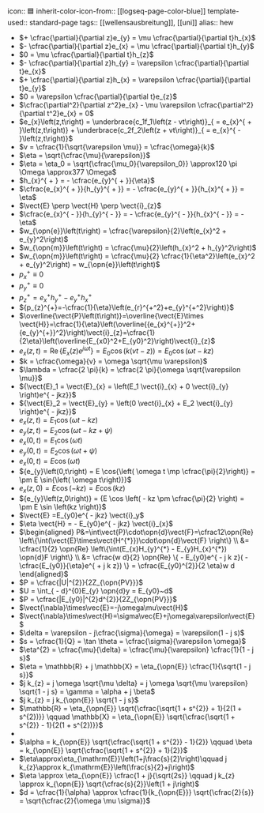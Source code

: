 icon:: 🟦
inherit-color-icon-from:: [[logseq-page-color-blue]] 
template-used:: standard-page
tags:: [[wellensausbreitung]], [[uni]]
alias:: hew

- $+ \cfrac{\partial}{\partial z}e_{y} = \mu \cfrac{\partial}{\partial t}h_{x}$
- $- \cfrac{\partial}{\partial z}e_{x} = \mu \cfrac{\partial}{\partial t}h_{y}$
- $0 = \mu \cfrac{\partial}{\partial t}h_{z}$
- $- \cfrac{\partial}{\partial z}h_{y} = \varepsilon \cfrac{\partial}{\partial t}e_{x}$
- $+ \cfrac{\partial}{\partial z}h_{x} = \varepsilon \cfrac{\partial}{\partial t}e_{y}$
- $0 = \varepsilon \cfrac{\partial}{\partial t}e_{z}$
- $\cfrac{\partial^2}{\partial z^2}e_{x} - \mu \varepsilon \cfrac{\partial^2}{\partial t^2}e_{x} = 0$
- $e_{x}\left(z,t\right) = \underbrace{c_1f_1\left(z - vt\right)}_{ = e_{x}^{ + }\left(z,t\right)} + \underbrace{c_2f_2\left(z + vt\right)}_{ = e_{x}^{ - }\left(z,t\right)}$
- $v = \cfrac{1}{\sqrt{\varepsilon \mu}} = \cfrac{\omega}{k}$
- $\eta = \sqrt{\cfrac{\mu}{\varepsilon}}$
- $\eta = \eta_0 = \sqrt{\cfrac{\mu_0}{\varepsilon_0}} \approx120 \pi \Omega \approx377 \Omega$
- $h_{x}^{ + } = - \cfrac{e_{y}^{ + }}{\eta}$
- $\cfrac{e_{x}^{ + }}{h_{y}^{ + }} = - \cfrac{e_{y}^{ + }}{h_{x}^{ + }} = \eta$
- $\vect{E} \perp \vect{H} \perp \vect{i}_{z}$
- $\cfrac{e_{x}^{ - }}{h_{y}^{ - }} = - \cfrac{e_{y}^{ - }}{h_{x}^{ - }} = - \eta$
- $w_{\opn{e}}\left(t\right) = \cfrac{\varepsilon}{2}\left(e_{x}^2 + e_{y}^2\right)$
- $w_{\opn{m}}\left(t\right) = \cfrac{\mu}{2}\left(h_{x}^2 + h_{y}^2\right)$
- $w_{\opn{m}}\left(t\right) = \cfrac{\mu}{2} \cfrac{1}{\eta^2}\left(e_{x}^2 + e_{y}^2\right) = w_{\opn{e}}\left(t\right)$
- ${p_{x}^{+}\equiv0}$
- ${p_{y}^{ + } \equiv 0}$
- ${p_{z}^{+}=e_{x}^{+}h_{y}^{+}}-{e_{y}^{+}h_{x}^{+}}$
- ${p_{z}^{+}=-\cfrac{1}{\eta}\left(e_{r}^{+^2}+e_{y}^{+^2}\right)}$
- $\overline{\vect{P}\left(t\right)}=\overline{\vect{E}\times \vect{H}}=\cfrac{1}{\eta}\left(\overline{{e_{x}^{+}}^2+{e_{y}^{+}}^2}\right)\vect{i}_{z}=\cfrac{1}{2\eta}\left(\overline{E_{x0}^2+E_{y0}^2}\right)\vect{i}_{z}$
- $e_{x}\left(z,t\right) = \operatorname{Re} \{E_{x}\left(z\right)e^{j \omega t} \} = E_0 \cos \left(k\left(vt - z\right) \right) = E_0 \cos \left( \omega t - kz \right)$
- $k = \cfrac{\omega}{v} = \omega \sqrt{\mu \varepsilon}$
- $\lambda = \cfrac{2 \pi}{k} = \cfrac{2 \pi}{\omega \sqrt{\varepsilon \mu}}$
- ${\vect{E}_1 = \vect{E}_{x} = \left(E_1 \vect{i}_{x} + 0 \vect{i}_{y} \right)e^{ - jkz}}$
- ${\vect{E}_2 = \vect{E}_{y} = \left(0 \vect{i}_{x} + E_2 \vect{i}_{y} \right)e^{ - jkz}}$
- ${e_{ x}\left(z,t\right) = E_1 \cos\left( ω t - kz \right)}$
- ${e_{y}\left(z,t\right) = E_2 \cos \left( \omega t - kz + \psi \right)}$
- ${e_{x}\left(0,t\right) = E_1 \cos{\left( \omega t\right)}}$
- ${e_{y}\left(0,t\right) = E_2 \cos{\left( \omega t + \psi\right)}}$
- $e_{x}\left(0,t\right) = E \cos{\left( \omega t\right)}$
- ${e_{y}\left(0,t\right) = E \cos{\left( \omega t \mp \cfrac{\pi}{2}\right)} = \pm E \sin{\left( \omega t\right)}}$
- ${e_{x}\left(z,0\right)} = {E \cos \left( - kz \right) = E \cos\left(kz\right)}$
- ${e_{y}\left(z,0\right)} = {E \cos \left( - kz \pm \cfrac{\pi}{2} \right) = \pm E \sin \left(kz \right)}$
- $\vect{E} =E_{y0}e^{ - jkz} \vect{i}_y$
- $\eta \vect{H} = - E_{y0}e^{ - jkz} \vect{i}_{x}$
- $\begin{aligned} P&=\int\vect{P}\cdot\opn{d}\vect{F}=\cfrac12\opn{Re} \left\{\int(\vect{E}\times\vect{H^{*}})\cdot\opn{d}\vect{F} \right\} \\ &= \cfrac{1}{2} \opn{Re} \left\{\int(E_{x}H_{y}^{*} - E_{y}H_{x}^{*}) \opn{d}F \right\} \\ &= \cfrac{w d}{2} \opn{Re} \{ - E_{y0}e^{ - j k z}( - \cfrac{E_{y0}}{\eta}e^{ + j k z}) \} = \cfrac{E_{y0}^{2}}{2 \eta}w d \end{aligned}$
- $P = \cfrac{|U|^{2}}{2Z_{\opn{PV}}}$
- $U = \int_{ - d}^{0}E_{y} \opn{d}y = E_{y0}~d$
- $P = \cfrac{|E_{y0}|^{2}d^{2}}{2Z_{\opn{PV}}}$
- $\vect{\nabla}\times\vec{E}=-j\omega\mu\vect{H}$
- $\vect{\nabla}\times\vect{H}=\sigma\vec{E}+j\omega\varepsilon\vect{E}$
- $\delta = \varepsilon - j\cfrac{\sigma}{\omega} = \varepsilon(1 - j s)$
- $s = \cfrac{1}{Q} = \tan \theta = \cfrac{\sigma}{\varepsilon \omega}$
- $\eta^{2} = \cfrac{\mu}{\delta} = \cfrac{\mu}{\varepsilon} \cfrac{1}{1 - j s}$
- $\eta = \mathbb{R} + j \mathbb{X} = \eta_{\opn{E}} \cfrac{1}{\sqrt{1 - j s}}$
- $j k_{z} = j \omega \sqrt{\mu \delta} = j \omega \sqrt{\mu \varepsilon} \sqrt{1 - j s} = \gamma = \alpha + j \beta$
- $j k_{z} = j k_{\opn{E}} \sqrt{1 - j s}$
- $\mathbb{R} = \eta_{\opn{E}} \sqrt{\cfrac{\sqrt{1 + s^{2}} + 1}{2(1 + s^{2})}} \qquad \mathbb{X} = \eta_{\opn{E}} \sqrt{\cfrac{\sqrt{1 + s^{2}} - 1}{2(1 + s^{2})}}$
-
- $\alpha = k_{\opn{E}} \sqrt{\cfrac{\sqrt{1 + s^{2}} - 1}{2}} \qquad \beta = k_{\opn{E}} \sqrt{\cfrac{\sqrt{1 + s^{2}} + 1}{2}}$
- $\eta\approx\eta_{\mathrm{E}}\left(1+j\frac{s}{2}\right)\qquad j k_{z}\approx k_{\mathrm{E}}\left(\frac{s}{2}+j\right)$
- $\eta \approx \eta_{\opn{E}} \cfrac{1 + j}{\sqrt{2s}} \qquad j k_{z} \approx k_{\opn{E}} \sqrt{\cfrac{s}{2}}\left(1 + j\right)$
- $d = \cfrac{1}{\alpha} \approx \cfrac{1}{k_{\opn{E}}} \sqrt{\cfrac{2}{s}} = \sqrt{\cfrac{2}{\omega \mu \sigma}}$